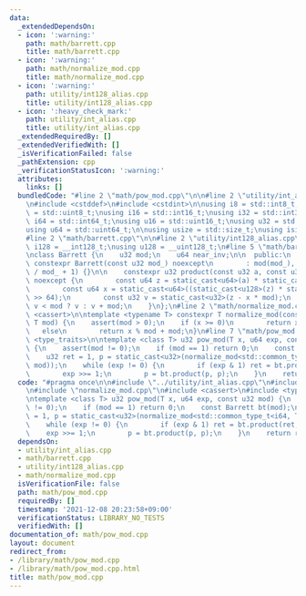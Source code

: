 ```yaml
---
data:
  _extendedDependsOn:
  - icon: ':warning:'
    path: math/barrett.cpp
    title: math/barrett.cpp
  - icon: ':warning:'
    path: math/normalize_mod.cpp
    title: math/normalize_mod.cpp
  - icon: ':warning:'
    path: utility/int128_alias.cpp
    title: utility/int128_alias.cpp
  - icon: ':heavy_check_mark:'
    path: utility/int_alias.cpp
    title: utility/int_alias.cpp
  _extendedRequiredBy: []
  _extendedVerifiedWith: []
  _isVerificationFailed: false
  _pathExtension: cpp
  _verificationStatusIcon: ':warning:'
  attributes:
    links: []
  bundledCode: "#line 2 \"math/pow_mod.cpp\"\n\n#line 2 \"utility/int_alias.cpp\"\n\
    \n#include <cstddef>\n#include <cstdint>\n\nusing i8 = std::int8_t;\nusing u8\
    \ = std::uint8_t;\nusing i16 = std::int16_t;\nusing i32 = std::int32_t;\nusing\
    \ i64 = std::int64_t;\nusing u16 = std::uint16_t;\nusing u32 = std::uint32_t;\n\
    using u64 = std::uint64_t;\n\nusing usize = std::size_t;\nusing isize = std::ptrdiff_t;\n\
    #line 2 \"math/barrett.cpp\"\n\n#line 2 \"utility/int128_alias.cpp\"\n\nusing\
    \ i128 = __int128_t;\nusing u128 = __uint128_t;\n#line 5 \"math/barrett.cpp\"\n\
    \nclass Barrett {\n    u32 mod;\n    u64 near_inv;\n\n  public:\n    explicit\
    \ constexpr Barrett(const u32 mod_) noexcept\n        : mod(mod_), near_inv((u64)(-1)\
    \ / mod_ + 1) {}\n\n    constexpr u32 product(const u32 a, const u32 b) const\
    \ noexcept {\n        const u64 z = static_cast<u64>(a) * static_cast<u64>(b);\n\
    \        const u64 x = static_cast<u64>((static_cast<u128>(z) * static_cast<u128>(near_inv))\
    \ >> 64);\n        const u32 v = static_cast<u32>(z - x * mod);\n        return\
    \ v < mod ? v : v + mod;\n    }\n};\n#line 2 \"math/normalize_mod.cpp\"\n\n#include\
    \ <cassert>\n\ntemplate <typename T> constexpr T normalize_mod(const T x, const\
    \ T mod) {\n    assert(mod > 0);\n    if (x >= 0)\n        return x % mod;\n \
    \   else\n        return x % mod + mod;\n}\n#line 7 \"math/pow_mod.cpp\"\n#include\
    \ <type_traits>\n\ntemplate <class T> u32 pow_mod(T x, u64 exp, const u32 mod)\
    \ {\n    assert(mod != 0);\n    if (mod == 1) return 0;\n    const Barrett bt(mod);\n\
    \    u32 ret = 1, p = static_cast<u32>(normalize_mod<std::common_type_t<i64, T>>(x,\
    \ mod));\n    while (exp != 0) {\n        if (exp & 1) ret = bt.product(ret, p);\n\
    \        exp >>= 1;\n        p = bt.product(p, p);\n    }\n    return ret;\n}\n"
  code: "#pragma once\n\n#include \"../utility/int_alias.cpp\"\n#include \"barrett.cpp\"\
    \n#include \"normalize_mod.cpp\"\n#include <cassert>\n#include <type_traits>\n\
    \ntemplate <class T> u32 pow_mod(T x, u64 exp, const u32 mod) {\n    assert(mod\
    \ != 0);\n    if (mod == 1) return 0;\n    const Barrett bt(mod);\n    u32 ret\
    \ = 1, p = static_cast<u32>(normalize_mod<std::common_type_t<i64, T>>(x, mod));\n\
    \    while (exp != 0) {\n        if (exp & 1) ret = bt.product(ret, p);\n    \
    \    exp >>= 1;\n        p = bt.product(p, p);\n    }\n    return ret;\n}"
  dependsOn:
  - utility/int_alias.cpp
  - math/barrett.cpp
  - utility/int128_alias.cpp
  - math/normalize_mod.cpp
  isVerificationFile: false
  path: math/pow_mod.cpp
  requiredBy: []
  timestamp: '2021-12-08 20:23:58+09:00'
  verificationStatus: LIBRARY_NO_TESTS
  verifiedWith: []
documentation_of: math/pow_mod.cpp
layout: document
redirect_from:
- /library/math/pow_mod.cpp
- /library/math/pow_mod.cpp.html
title: math/pow_mod.cpp
---
```

